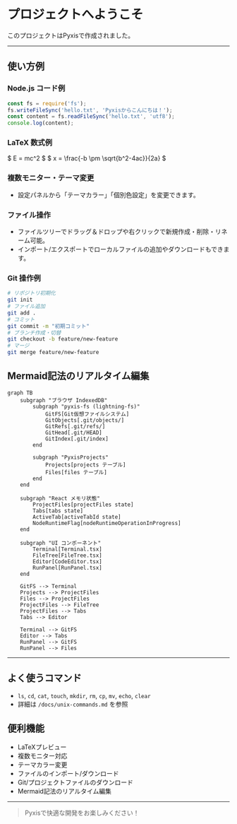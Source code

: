 # プロジェクトへようこそ

このプロジェクトはPyxisで作成されました。

---

## 使い方例

### Node.js コード例
```javascript
const fs = require('fs');
fs.writeFileSync('hello.txt', 'Pyxisからこんにちは！');
const content = fs.readFileSync('hello.txt', 'utf8');
console.log(content);
```

### LaTeX 数式例
$
E = mc^2
$
$
x = \frac{-b \pm \sqrt{b^2-4ac}}{2a}
$

### 複数モニター・テーマ変更
- 設定パネルから「テーマカラー」「個別色設定」を変更できます。

### ファイル操作
- ファイルツリーでドラッグ＆ドロップや右クリックで新規作成・削除・リネーム可能。
- インポート/エクスポートでローカルファイルの追加やダウンロードもできます。

### Git 操作例
```bash
# リポジトリ初期化
git init
# ファイル追加
git add .
# コミット
git commit -m "初期コミット"
# ブランチ作成・切替
git checkout -b feature/new-feature
# マージ
git merge feature/new-feature
```


## Mermaid記法のリアルタイム編集
```mermaid
graph TB
    subgraph "ブラウザ IndexedDB"
        subgraph "pyxis-fs (lightning-fs)"
            GitFS[Git仮想ファイルシステム]
            GitObjects[.git/objects/]
            GitRefs[.git/refs/]
            GitHead[.git/HEAD]
            GitIndex[.git/index]
        end
        
        subgraph "PyxisProjects"
            Projects[projects テーブル]
            Files[files テーブル]
        end
    end
    
    subgraph "React メモリ状態"
        ProjectFiles[projectFiles state]
        Tabs[tabs state]
        ActiveTab[activeTabId state]
        NodeRuntimeFlag[nodeRuntimeOperationInProgress]
    end
    
    subgraph "UI コンポーネント"
        Terminal[Terminal.tsx]
        FileTree[FileTree.tsx]
        Editor[CodeEditor.tsx]
        RunPanel[RunPanel.tsx]
    end
    
    GitFS --> Terminal
    Projects --> ProjectFiles
    Files --> ProjectFiles
    ProjectFiles --> FileTree
    ProjectFiles --> Tabs
    Tabs --> Editor
    
    Terminal --> GitFS
    Editor --> Tabs
    RunPanel --> GitFS
    RunPanel --> Files
```
---

## よく使うコマンド
- `ls`, `cd`, `cat`, `touch`, `mkdir`, `rm`, `cp`, `mv`, `echo`, `clear`
- 詳細は `/docs/unix-commands.md` を参照

## 便利機能
- LaTeXプレビュー
- 複数モニター対応
- テーマカラー変更
- ファイルのインポート/ダウンロード
- Git/プロジェクトファイルのダウンロード
- Mermaid記法のリアルタイム編集
---

> Pyxisで快適な開発をお楽しみください！
